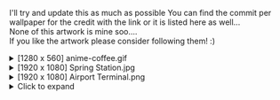 I'll try and update this as much as possible 
You can find the commit per wallpaper for the credit with the link or it is listed here as well...\
None of this artwork is mine soo....\
If you like the artwork please consider following them! :)

<details>
<summary>[1280 x 560] anime-coffee.gif</summary>
  - Artist: RedWK34  <br />
  - https://redwk34.tumblr.com/post/174783574792 <br />
  - https://x.com/RedWK34  <br />

</details>

<details>
<summary>[1920 x 1080] Spring Station.jpg</summary>
Afterthought Studios

https://store.steampowered.com/app/563520/When_Our_Journey_Ends__A_Visual_Novel  <br />

https://www.steamcardexchange.net/index.php?gamepage-appid-563520  <br />

</details>

<details>
<summary>[1920 x 1080] Airport Terminal.png</summary>
Artist : Khaled
https://kldpxl.tumblr.com/image/180950108582  <br />
  
https://x.com/Kldpxl  <br />  

</details>

<details>
<summary>Click to expand</summary>

This is the content of the collapsible section. You can include any Markdown-formatted text, lists, or code here.

</details>


